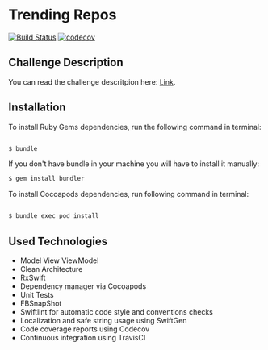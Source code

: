 # Trending Repos

[![Build Status](https://travis-ci.org/enriquebk/TrendingRepos.svg?branch=master)](https://travis-ci.org/enriquebk/TrendingRepos)
[![codecov](https://codecov.io/gh/enriquebk/TrendingRepos/branch/master/graph/badge.svg)](https://codecov.io/gh/enriquebk/TrendingRepos)

## Challenge Description

You can read the challenge descritpion here: [Link](https://github.com/richarantolin/mobile-coding-challenge).

## Installation
To install Ruby Gems dependencies, run the following command in terminal: 

```bash

$ bundle

```

If you don't have bundle in your machine you will have to install it manually: 

```bash
$ gem install bundler
```

To install Cocoapods dependencies, run following command in terminal:

```bash

$ bundle exec pod install

```

## Used Technologies

* Model View ViewModel 
* Clean Architecture
* RxSwift
* Dependency manager via Cocoapods 
* Unit Tests
* FBSnapShot
* Swiftlint for automatic code style and conventions checks
* Localization and safe string usage using SwiftGen
* Code coverage reports using Codecov
* Continuous integration using TravisCI

